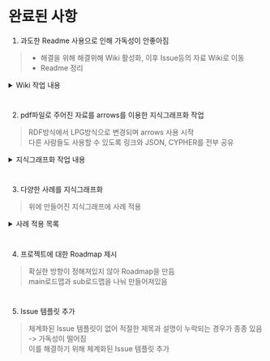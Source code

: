 # 완료된 사항

1. 과도한 Readme 사용으로 인해 가독성이 안좋아짐
> * 해결을 위해 해결위해 Wiki 활성화, 이후 Issue등의 자료 Wiki로 이동  
> * Readme 정리

<details>
<summary> Wiki 작업 내용</summary>
<div markdown="1">
  
* 미디어믹스, 메타데이터, 원소스멀티유즈, 트랜스 미디어, 지식그래프
* LPG 그래프 작성법
* RDF, LPG 개념 정의
* 국내외 논문
* 그래프 데이터베이스
* 미디어 변형 유형
* Neo4j 개념 정의, 명령어, JSON 파일 열기
> [작업 내용](https://github.com/chunsejin/web-media-mix/wiki)
</div>
</details>
  
#

2. pdf파일로 주어진 자료를 arrows를 이용한 지식그래프화 작업
> RDF방식에서 LPG방식으로 변경되며 arrows 사용 시작  
> 다른 사람들도 사용할 수 있도록 링크와 JSON, CYPHER를 전부 공유
<details>
<summary> 지식그래프화 작업 내용</summary>
<div markdown="1">

* 웹소설>웹툰
* 웹소설>드라마
* 웹툰>드라마
* 웹툰>게임
* 웹툰>굿즈
* 웹툰>무빙툰
* 웹툰>영화
* 웹툰>애니메이션
* 웹툰>뮤지컬

</div>
</details>
  
#

3. 다양한 사례를 지식그래프화
> 위에 만들어진 지식그래프에 사례 적용
<details>
<summary> 사례 적용 목록 </summary>
<div markdown="1">
  

* 전자오락 수호대
* 신과 함께
* 화산귀환
* 좀비딸
* 두번 사는 랭커
* 어게인 마이 라이프
* 여신강림
* 리버스빌런
* 도굴왕
* 이태원클라쓰
* 사내맞선
* 구해줘
* 미생
* 북검전기
* 치즈인더트랩
* 내일
* 마음의 소리
* 신의 탑
* 독립 일기
* 지금 우리 학교는
* 스위트 홈
* 시동
* 은밀하게 위대하게
* 대학일기

> [사례 분류](https://github.com/chunsejin/web-media-mix/blob/main/PDF%EC%9E%90%EB%A3%8C_arrows/%EC%82%AC%EB%A1%80/%EC%82%AC%EB%A1%80%20%EC%A0%81%EC%9A%A9%20%EB%AA%A8%EC%9D%8C.md)
  

  
  
</div>
</details>
  

</div>
</details>

#

4. 프로젝트에 대한 Roadmap 제시
> 확실한 방향이 정해져있지 않아 Roadmap을 만듬  
> main로드맵과 sub로드맵을 나눠 만들어져있음


#

5. Issue 템플릿 추가
> 체계화된 Issue 템플릿이 없어 적절한 제목과 설명이 누락되는 경우가 종종 있음 -> 가독성이 떨어짐  
> 이를 해결하기 위해 체계화된 Issue 템플릿 추가
